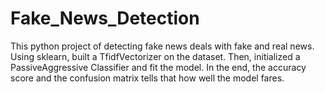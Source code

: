 # Fake_News_Detection

This python project of detecting fake news deals with fake and real news. 
Using sklearn, built a TfidfVectorizer on the dataset. 
Then, initialized a PassiveAggressive Classifier and fit the model. 
In the end, the accuracy score and the confusion matrix tells that how well the model fares.
